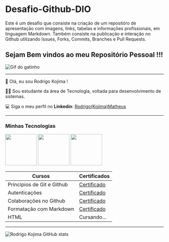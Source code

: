 # Desafio-Github-DIO

Este é um desafio que consiste na criação de um repositóro de apresentação com imagens, links, tabelas e informações profissionais, em linguagem Markdown. Também consiste na publicação e interação no Github utilizando Issues, Forks, Commits, Branches e Pull Requests.

## Sejam Bem vindos ao meu Repositório Pessoal !!!

![Gif do gatinho](https://media.tenor.com/8wBCqZH60U8AAAAM/computer-cat.gif)
______

🤖 Olá, eu sou Rodrigo Kojima !

🧑‍🎓 Sou estudante da área de Tecnologia, voltada para desenvolvimento de sistemas.

💻 Siga o meu perfil no **Linkedin**: [Rodrigo(Kojima)Matheus](www.linkedin.com/in/rodrigo-matheus-965b40285)
____

### Minhas Tecnologias

<p aligne= "center">
<img src="https://cdn.jsdelivr.net/gh/devicons/devicon@latest/icons/git/git-plain-wordmark.svg" width="100px">
<img src="https://cdn.jsdelivr.net/gh/devicons/devicon@latest/icons/github/github-original-wordmark.svg" width="100px">
<img src="https://cdn.jsdelivr.net/gh/devicons/devicon@latest/icons/html5/html5-original-wordmark.svg" width="100px">

| Cursos   |    Certificados |
|----------|-----------------|
|Princípios de Git e Github| [Certificado](https://hermes.dio.me/certificates/ROS9F8KF.pdf)
|Autenticações| [Certificado](https://hermes.dio.me/certificates/AUH1TBCG.pdf)
|Colaborações no Github| [Certificado](https://hermes.dio.me/certificates/EVKJHLEG.pdf)
|Formatação com Markdown| [Certificado](https://hermes.dio.me/certificates/XGMIV3MZ.pdf)
|HTML | Cursando...
____

![Rodrigo Kojima GitHub stats](https://github-readme-stats.vercel.app/api?username=RodrigoKojima&show_icons=true&theme=radical)




